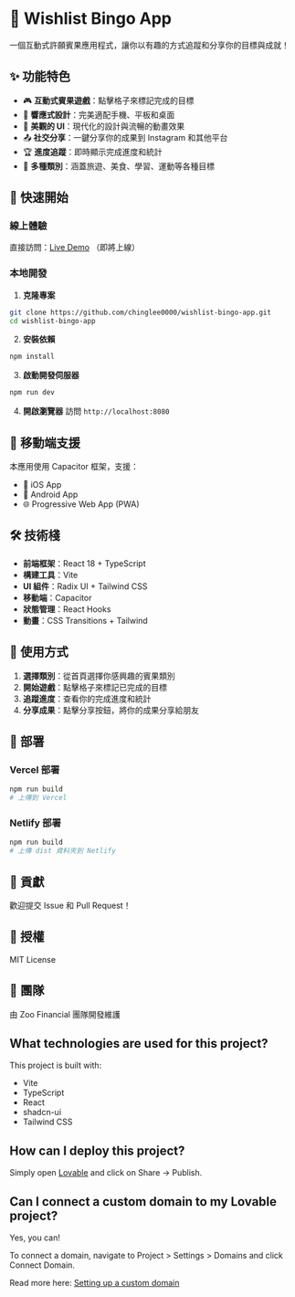# 🎯 Wishlist Bingo App

一個互動式許願賓果應用程式，讓你以有趣的方式追蹤和分享你的目標與成就！

## ✨ 功能特色

- 🎮 **互動式賓果遊戲**：點擊格子來標記完成的目標
- 📱 **響應式設計**：完美適配手機、平板和桌面
- 🎨 **美觀的 UI**：現代化的設計與流暢的動畫效果
- 📤 **社交分享**：一鍵分享你的成果到 Instagram 和其他平台
- 🏆 **進度追蹤**：即時顯示完成進度和統計
- 🎯 **多種類別**：涵蓋旅遊、美食、學習、運動等各種目標

## 🚀 快速開始

### 線上體驗
直接訪問：[Live Demo](https://wishlist-bingo-app.vercel.app) （即將上線）

### 本地開發

1. **克隆專案**
```bash
git clone https://github.com/chinglee0000/wishlist-bingo-app.git
cd wishlist-bingo-app
```

2. **安裝依賴**
```bash
npm install
```

3. **啟動開發伺服器**
```bash
npm run dev
```

4. **開啟瀏覽器**
訪問 `http://localhost:8080`

## 📱 移動端支援

本應用使用 Capacitor 框架，支援：
- 📱 iOS App
- 🤖 Android App
- 🌐 Progressive Web App (PWA)

## 🛠️ 技術棧

- **前端框架**：React 18 + TypeScript
- **構建工具**：Vite
- **UI 組件**：Radix UI + Tailwind CSS
- **移動端**：Capacitor
- **狀態管理**：React Hooks
- **動畫**：CSS Transitions + Tailwind

## 🎯 使用方式

1. **選擇類別**：從首頁選擇你感興趣的賓果類別
2. **開始遊戲**：點擊格子來標記已完成的目標
3. **追蹤進度**：查看你的完成進度和統計
4. **分享成果**：點擊分享按鈕，將你的成果分享給朋友

## 🔧 部署

### Vercel 部署
```bash
npm run build
# 上傳到 Vercel
```

### Netlify 部署
```bash
npm run build
# 上傳 dist 資料夾到 Netlify
```

## 🤝 貢獻

歡迎提交 Issue 和 Pull Request！

## 📄 授權

MIT License

## 👥 團隊

由 Zoo Financial 團隊開發維護

## What technologies are used for this project?

This project is built with:

- Vite
- TypeScript
- React
- shadcn-ui
- Tailwind CSS

## How can I deploy this project?

Simply open [Lovable](https://lovable.dev/projects/39f3ac11-3791-42ea-aaec-18a46ea2cb18) and click on Share -> Publish.

## Can I connect a custom domain to my Lovable project?

Yes, you can!

To connect a domain, navigate to Project > Settings > Domains and click Connect Domain.

Read more here: [Setting up a custom domain](https://docs.lovable.dev/features/custom-domain#custom-domain)
